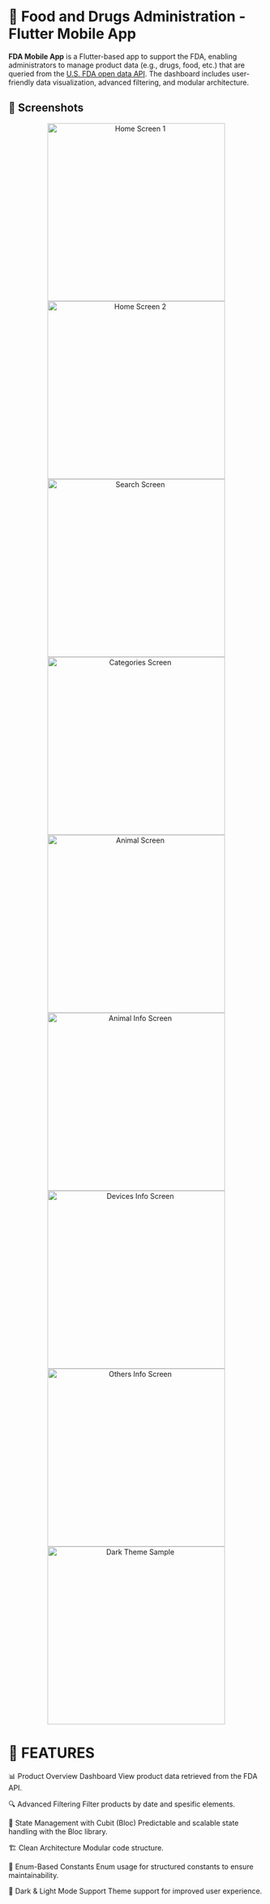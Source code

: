 # 🧪 Food and Drugs Administration - Flutter Mobile App

**FDA Mobile App** is a Flutter-based app to support the FDA, enabling administrators to manage product data (e.g., drugs, food, etc.) that are queried from the [U.S. FDA open data API](https://open.fda.gov/apis/). The dashboard includes user-friendly data visualization, advanced filtering, and modular architecture.

## 📸 Screenshots
<div align="center">
    <img src="https://github.com/user-attachments/assets/88eee730-9781-4e56-9aad-32927bd4f6ca" alt="Home Screen 1" height="350px">
    <img src="https://github.com/user-attachments/assets/e4518b47-977f-47a9-8cea-8ac257ad6b40" alt="Home Screen 2" height="350px">
    <img src="https://github.com/user-attachments/assets/520ea090-0cb3-42bc-8fc2-72b9dce6331d" alt="Search Screen" height="350px">
    <img src="https://github.com/user-attachments/assets/0aa4bbb3-3612-4c2d-a209-8e0e9f6dccf0" alt="Categories Screen" height="350px">
    <img src="https://github.com/user-attachments/assets/89fcbc16-5639-493e-bc2d-4518360585a2" alt="Animal Screen" height="350px">
    <img src="https://github.com/user-attachments/assets/59003e77-9335-4c0d-aec4-1aecf450fab1" alt="Animal Info Screen" height="350px">
    <img src="https://github.com/user-attachments/assets/fcb0b091-1702-4f31-8109-cfe00bd6b57a" alt="Devices Info Screen" height="350px">
    <img src="https://github.com/user-attachments/assets/319cd97c-a6ab-4cb9-be69-82bfc797a24b" alt="Others Info Screen" height="350px">                           
    <img src="https://github.com/user-attachments/assets/75593e0e-4243-4156-9683-3941702475b5" alt="Dark Theme Sample" height="350px">                           
</div>


# 🚀 FEATURES

 📊 Product Overview Dashboard
View product data retrieved from the FDA API.

 🔍 Advanced Filtering
Filter products by date and spesific elements.

 🧠 State Management with Cubit (Bloc)
Predictable and scalable state handling with the Bloc library.

 🏗️ Clean Architecture
Modular code structure.

 🎯 Enum-Based Constants
Enum usage for structured constants to ensure maintainability.

 🌙 Dark & Light Mode Support
Theme support for improved user experience.
